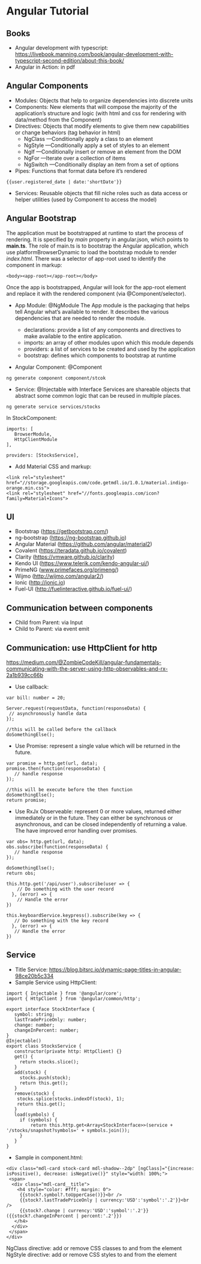 # Angular Tutorial
## Books
- Angular development with typescript: https://livebook.manning.com/book/angular-development-with-typescript-second-edition/about-this-book/
- Angular in Action: in pdf

## Angular Components
- Modules: Objects that help to organize dependencies into discrete units
- Components: New elements that will compose the majority of the application’s structure and logic (with html and css for rendering with data/method from the Component)
- Directives: Objects that modify elements to give them new capabilities or change behaviors (tag behavior in html)
    - NgClass —Conditionally apply a class to an element
    - NgStyle —Conditionally apply a set of styles to an element
    - NgIf —Conditionally insert or remove an element from the DOM
    - NgFor —Iterate over a collection of items
    - NgSwitch —Conditionally display an item from a set of options
- Pipes: Functions that format data before it’s rendered
```
{{user.registered_date | date:'shortDate'}}
```
- Services: Reusable objects that fill niche roles such as data access or helper utilities (used by Component to access the model)


## Angular Bootstrap
The application must be bootstrapped at runtime to start the process of rendering. It is specified by _main_ property in angular.json, which points to **main.ts**. The role of main.ts is to bootstrap the Angular application, which use platformBrowserDynamic to load the bootstrap module to render _index.html_. There was a selector of app-root used to identify the component in markup:
```
<body><app-root></app-root></body>
```
Once the app is bootstrapped, Angular will look for the app-root element and replace it with the rendered component (via @Component/selector).

- App Module: @NgModule
The App module is the packaging that helps tell Angular what’s available to render.
It describes the various dependencies that are needed to render the module.
    - declarations: provide a list of any components and directives to make available to the entire application.
    - imports: an array of other modules upon which this module depends
    - providers: a list of services to be created and used by the application
    - bootstrap: defines which components to bootstrap at runtime

- Angular Component: @Component
```
ng generate component component/stcok
```
- Service: @Injectable with Interface
Services are shareable objects that abstract some common logic that can be reused in multiple places.
```
ng generate service services/stocks
```
In StockComponent:
```
imports: [
   BrowserModule,
   HttpClientModule
],

providers: [StocksService],
```
- Add Material CSS and markup:
```
<link rel="stylesheet" href="//storage.googleapis.com/code.getmdl.io/1.0.1/material.indigo-orange.min.css">
<link rel="stylesheet" href="//fonts.googleapis.com/icon?family=Material+Icons">
```


## UI
- Bootstrap (https://getbootstrap.com/)
- ng-bootstrap (https://ng-bootstrap.github.io)
- Angular Material (https://github.com/angular/material2)
- Covalent (https://teradata.github.io/covalent)
- Clarity (https://vmware.github.io/clarity)
- Kendo UI (https://www.telerik.com/kendo-angular-ui/)
- PrimeNG (www.primefaces.org/primeng/)
- Wijmo (http://wijmo.com/angular2/)
- Ionic (http://ionic.io)
- Fuel-UI (http://fuelinteractive.github.io/fuel-ui/)

## Communication between components
- Child from Parent: via Input
- Child to Parent: via event emit

## Communication: use HttpClient for http
https://medium.com/@ZombieCodeKill/angular-fundamentals-communicating-with-the-server-using-http-observables-and-rx-2a1b939cc66b

- Use callback:
```
var bill: number = 20;

Server.request(requestData, function(responseData) {
 // asynchronously handle data
});

//this will be called before the callback
doSomethingElse();
```
- Use Promise: represent a single value which will be returned in the future.
```
var promise = http.get(url, data);
promise.then(function(responseData) {
   // handle response
});

//this will be execute before the then function
doSomethingElse();
return promise;
```

- Use RxJx Observeable: represent 0 or more values, returned either immediately or in the future. They can either be synchronous or asynchronous, and can be closed independently of returning a value. The have improved error handling over promises.
```
var obs= http.get(url, data);
obs.subscribe(function(responseData) {
   // handle response
});

doSomethingElse();
return obs;

this.http.get('/api/user').subscribe(user => {
    // Do something with the user record
  }, (error) => {
    // Handle the error
})

this.keyboardService.keypress().subscribe(key => {
   // Do something with the key record
  }, (error) => {
   // Handle the error
})
```

## Service
- Title Service: https://blog.bitsrc.io/dynamic-page-titles-in-angular-98ce20b5c334
- Sample Service using HttpClient:
```
import { Injectable } from '@angular/core';
import { HttpClient } from '@angular/common/http';

export interface StockInterface {
   symbol: string;
   lastTradePriceOnly: number;
   change: number;
   changeInPercent: number;
}
@Injectable()
export class StocksService {
   constructor(private http: HttpClient) {}
   get() {
     return stocks.slice();
   }
   add(stock) {
     stocks.push(stock);
     return this.get();
   }
   remove(stock) {
    stocks.splice(stocks.indexOf(stock), 1);
    return this.get();
   }
   load(symbols) {
     if (symbols) {
         return this.http.get<Array<StockInterface>>(service + '/stocks/snapshot?symbols=' + symbols.join());
     }
   }
}
```
- Sample in component.html:
```
<div class="mdl-card stock-card mdl-shadow--2dp" [ngClass]="{increase: isPositive(), decrease: isNegative()}" style="width: 100%;">
 <span>
  <div class="mdl-card__title">
    <h4 style="color: #fff; margin: 0">
     {{stock?.symbol?.toUpperCase()}}<br />
     {{stock?.lastTradePriceOnly | currency:'USD':'symbol':'.2'}}<br />
     {{stock?.change | currency:'USD':'symbol':'.2'}} ({{stock?.changeInPercent | percent:'.2'}})
   </h4>
  </div>
 </span>
</div>
```
NgClass directive: add or remove CSS classes to and from the element
NgStyle directive: add or remove CSS styles to and from the element
